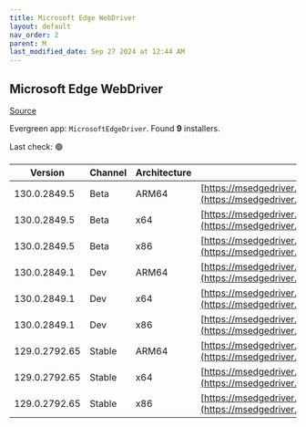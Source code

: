 ```yaml
---
title: Microsoft Edge WebDriver
layout: default
nav_order: 2
parent: M
last_modified_date: Sep 27 2024 at 12:44 AM
---
```


## Microsoft Edge WebDriver

[Source](https://www.microsoft.com/edge)

Evergreen app: `MicrosoftEdgeDriver`. Found **9** installers.

Last check: 🟢

| Version       | Channel | Architecture | URI                                                                                                                                            |
| ------------- | ------- | ------------ | ---------------------------------------------------------------------------------------------------------------------------------------------- |
| 130.0.2849.5  | Beta    | ARM64        | [https://msedgedriver.azureedge.net/130.0.2849.5/edgedriver_arm64.zip](https://msedgedriver.azureedge.net/130.0.2849.5/edgedriver_arm64.zip)   |
| 130.0.2849.5  | Beta    | x64          | [https://msedgedriver.azureedge.net/130.0.2849.5/edgedriver_win64.zip](https://msedgedriver.azureedge.net/130.0.2849.5/edgedriver_win64.zip)   |
| 130.0.2849.5  | Beta    | x86          | [https://msedgedriver.azureedge.net/130.0.2849.5/edgedriver_win32.zip](https://msedgedriver.azureedge.net/130.0.2849.5/edgedriver_win32.zip)   |
| 130.0.2849.1  | Dev     | ARM64        | [https://msedgedriver.azureedge.net/130.0.2849.1/edgedriver_arm64.zip](https://msedgedriver.azureedge.net/130.0.2849.1/edgedriver_arm64.zip)   |
| 130.0.2849.1  | Dev     | x64          | [https://msedgedriver.azureedge.net/130.0.2849.1/edgedriver_win64.zip](https://msedgedriver.azureedge.net/130.0.2849.1/edgedriver_win64.zip)   |
| 130.0.2849.1  | Dev     | x86          | [https://msedgedriver.azureedge.net/130.0.2849.1/edgedriver_win32.zip](https://msedgedriver.azureedge.net/130.0.2849.1/edgedriver_win32.zip)   |
| 129.0.2792.65 | Stable  | ARM64        | [https://msedgedriver.azureedge.net/129.0.2792.65/edgedriver_arm64.zip](https://msedgedriver.azureedge.net/129.0.2792.65/edgedriver_arm64.zip) |
| 129.0.2792.65 | Stable  | x64          | [https://msedgedriver.azureedge.net/129.0.2792.65/edgedriver_win64.zip](https://msedgedriver.azureedge.net/129.0.2792.65/edgedriver_win64.zip) |
| 129.0.2792.65 | Stable  | x86          | [https://msedgedriver.azureedge.net/129.0.2792.65/edgedriver_win32.zip](https://msedgedriver.azureedge.net/129.0.2792.65/edgedriver_win32.zip) |
